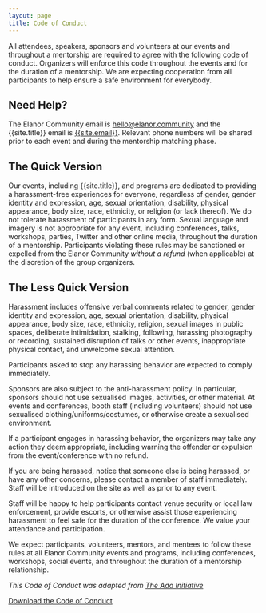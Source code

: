 ```yaml
---
layout: page
title: Code of Conduct
---
```

All attendees, speakers, sponsors and volunteers at our events and throughout a mentorship are required to agree with the following code of conduct. Organizers will enforce this code throughout the events and for the duration of a mentorship. We are expecting cooperation from all participants to help ensure a safe environment for everybody.

## Need Help?

The Elanor Community email is [hello@elanor.community](mailto:hello@elanor.community) and the {{site.title}} email is [{{site.email}}](mailto:{{site.email}}). Relevant phone numbers will be shared prior to each event and during the mentorship matching phase.

## The Quick Version

Our events, including {{site.title}}, and programs are dedicated to providing a harassment-free experiences for everyone, regardless of gender, gender identity and expression, age, sexual orientation, disability, physical appearance, body size, race, ethnicity, or religion (or lack thereof). We do not tolerate harassment of participants in any form. Sexual language and imagery is not appropriate for any event, including conferences, talks, workshops, parties, Twitter and other online media, throughout the duration of a mentorship. Participants violating these rules may be sanctioned or expelled from the Elanor Community *without a refund* (when applicable) at the discretion of the group organizers.

## The Less Quick Version

Harassment includes offensive verbal comments related to gender, gender identity and expression, age, sexual orientation, disability, physical appearance, body size, race, ethnicity, religion, sexual images in public spaces, deliberate intimidation, stalking, following, harassing photography or recording, sustained disruption of talks or other events, inappropriate physical contact, and unwelcome sexual attention.

Participants asked to stop any harassing behavior are expected to comply immediately.

Sponsors are also subject to the anti-harassment policy. In particular, sponsors should not use sexualised images, activities, or other material. At events and conferences, booth staff (including volunteers) should not use sexualised clothing/uniforms/costumes, or otherwise create a sexualised environment.

If a participant engages in harassing behavior, the organizers may take any action they deem appropriate, including warning the offender or expulsion from the event/conference with no refund.

If you are being harassed, notice that someone else is being harassed, or have any other concerns, please contact a member of staff immediately. Staff will be introduced on the site as well as prior to any event.

Staff will be happy to help participants contact venue security or local law enforcement, provide escorts, or otherwise assist those experiencing harassment to feel safe for the duration of the conference. We value your attendance and participation.

We expect participants, volunteers, mentors, and mentees to follow these rules at all Elanor Community events and programs, including conferences, workshops, social events, and throughout the duration of a mentorship relationship.

*This Code of Conduct was adapted from [The Ada Initiative](http://geekfeminism.wikia.com/wiki/Conference_anti-harassment/Policy)*

[Download the Code of Conduct](../docs/code-of-conduct.pdf)